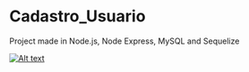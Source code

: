 # Cadastro_Usuario
Project made in Node.js, Node Express, MySQL and Sequelize


[![Alt text](https://img.youtube.com/vi/TVkvLjdYino/0.jpg)](https://www.youtube.com/watch?v=TVkvLjdYino)
